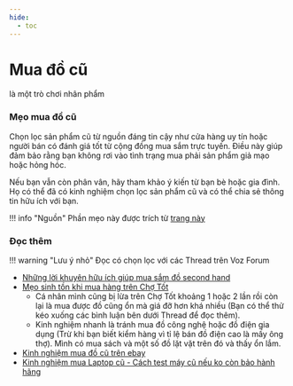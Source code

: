 ```yaml
---
hide:
  - toc
---
```


# Mua đồ cũ
là một trò chơi nhân phẩm

### Mẹo mua đồ cũ

Chọn lọc sản phẩm cũ từ nguồn đáng tin cậy như cửa hàng uy tín hoặc người bán có đánh giá tốt từ cộng đồng mua sắm trực tuyến. Điều này giúp đảm bảo rằng bạn không rơi vào tình trạng mua phải sản phẩm giả mạo hoặc hỏng hóc.

Nếu bạn vẫn còn phân vân, hãy tham khảo ý kiến từ bạn bè hoặc gia đình. Họ có thể đã có kinh nghiệm chọn lọc sản phẩm cũ và có thể chia sẻ thông tin hữu ích với bạn.

!!! info "Nguồn"
    Phần mẹo này được trích từ [trang này](https://www.facebook.com/tongkhotienminh/posts/1106244820490324/)


### Đọc thêm

!!! warning "Lưu ý nhỏ"
    Đọc có chọn lọc với các Thread trên Voz Forum

- [Những lời khuyên hữu ích giúp mua sắm đồ second hand](https://laodong.vn/gia-dinh-hon-nhan/nhung-loi-khuyen-huu-ich-giup-mua-sam-do-second-hand-1224235.ldo)
- [Mẹo sinh tồn khi mua hàng trên Chợ Tốt](https://voz.vn/t/meo-sinh-ton-khi-mua-hang-tren-cho-tot.413980/) 
    - Cá nhân mình cũng bị lừa trên Chợ Tốt khoảng 1 hoặc 2 lần rồi còn lại là mua được đồ cũng ổn mà giá đỡ hơn khá nhiều (Bạn có thể thử kéo xuống các bình luận bên dưới Thread để đọc thêm). 
    - Kinh nghiệm nhanh là tránh mua đồ công nghệ hoặc đồ điện gia dụng (Trừ khi bạn biết kiểm hàng vì tỉ lệ bán đồ điện cao là mấy ông thợ). Mình có mua sách và một số đồ lặt vặt trên đó và thấy ổn lắm.
- [Kinh nghiệm mua đồ cũ trên ebay](https://voz.vn/t/kinh-nghiem-mua-%C4%91o-cu-tren-ebay.416736/) 
- [Kinh nghiệm mua Laptop cũ - Cách test máy cũ nếu ko còn bảo hành hãng](https://voz.vn/t/kinh-nghiem-chon-lap-cu.608495/#post-19752533)